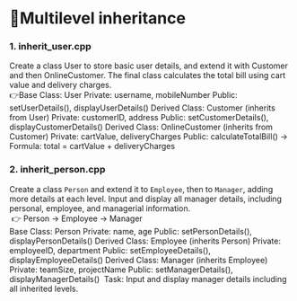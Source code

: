 # 🔹Multilevel inheritance
### 1.	inherit_user.cpp		<br>
Create a class User to store basic user details, and extend it with Customer and then OnlineCustomer. The final class calculates the total bill using cart value and delivery charges.<br>
👉Base Class: User Private: username, mobileNumber Public: setUserDetails(), displayUserDetails()
Derived Class: Customer (inherits from User) Private: customerID, address Public: setCustomerDetails(), displayCustomerDetails()
Derived Class: OnlineCustomer (inherits from Customer) Private: cartValue, deliveryCharges Public: calculateTotalBill()
→ Formula: total = cartValue + deliveryCharges

### 2. inherit_person.cpp 		<br>
Create a class `Person` and extend it to `Employee`, then to `Manager`, adding more details at each level. Input and display all manager details, including personal, employee, and managerial information.<br>
 👉 Person → Employee → Manager<br>
Base Class: Person Private: name, age Public: setPersonDetails(), displayPersonDetails()
Derived Class: Employee (inherits Person) Private: employeeID, department Public: setEmployeeDetails(), displayEmployeeDetails()
Derived Class: Manager (inherits Employee) Private: teamSize, projectName Public: setManagerDetails(), displayManagerDetails()
 Task: Input and display manager details including all inherited levels.

